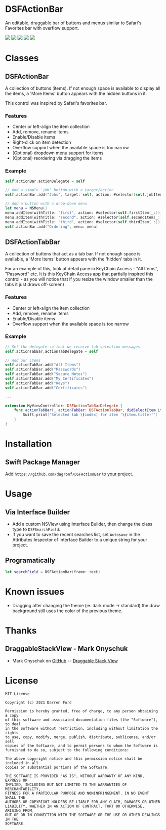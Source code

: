 # DSFActionBar

An editable, draggable bar of buttons and menus similar to Safari's Favorites bar with overflow support.

![](https://img.shields.io/github/v/tag/dagronf/DSFActionBar) ![](https://img.shields.io/badge/macOS-10.11+-red) ![](https://img.shields.io/badge/Swift-5.3-orange.svg)
![](https://img.shields.io/badge/License-MIT-lightgrey) [![](https://img.shields.io/badge/spm-compatible-brightgreen.svg?style=flat)](https://swift.org/package-manager)

# Classes

## DSFActionBar

A collection of buttons (items).  If not enough space is available to display all the items, a 'More Items' button appears with the hidden buttons in it.

This control was inspired by Safari's favorites bar.

### Features

* Center or left-align the item collection
* Add, remove, rename items
* Enable/Disable items
* Right-click on item detection
* Overflow support when the available space is too narrow
* (Optional) dropdown menu support for items
* (Optional) reordering via dragging the items

### Example

```swift
self.actionBar.actionDelegate = self

// Add a simple 'job' button with a target/action
self.actionBar.add("Jobs", target: self, action: #selector(self.jobItem(_:)))

// Add a button with a drop-down menu
let menu = NSMenu()
menu.addItem(withTitle: "first", action: #selector(self.firstItem(_:)), keyEquivalent: "")
menu.addItem(withTitle: "second", action: #selector(self.secondItem(_:)), keyEquivalent: "")
menu.addItem(withTitle: "third", action: #selector(self.thirdItem(_:)), keyEquivalent: "")
self.actionBar.add("Ordering", menu: menu)
```

## DSFActionTabBar

A collection of buttons that act as a tab bar.  If not enough space is available, a 'More Items' button appears with the 'hidden' tabs in it.

For an example of this, look at detail pane in KeyChain Access - "All Items", "Password" etc. It is this KeyChain Access app that partially inspired this control - as you will notice that if you resize the window smaller than the tabs it just draws off-screen)

### Features

* Center or left-align the item collection
* Add, remove, rename items
* Enable/Disable items
* Overflow support when the available space is too narrow

### Example

```swift
// Set the delegate so that we receive tab selection messages
self.actionTabBar.actionTabDelegate = self

// Add our items
self.actionTabBar.add("All Items")
self.actionTabBar.add("Passwords")
self.actionTabBar.add("Secure Notes")
self.actionTabBar.add("My Certificates")
self.actionTabBar.add("Keys")
self.actionTabBar.add("Certificates")

...

extension MyViewController: DSFActionTabBarDelegate {
	func actionTabBar(_ actionTabBar: DSFActionTabBar, didSelectItem item: DSFActionBarItem, atIndex index: Int) {
		Swift.print("Selected tab \(index) for item '\(item.title)'")
	}
}
```
# Installation

## Swift Package Manager

Add `https://github.com/dagronf/DSFActionBar` to your project.

# Usage

## Via Interface Builder

* Add a custom NSView using Interface Builder, then change the class type to `DSFSearchField`.
* If you want to save the recent searches list, set `Autosave` in the Attributes Inspector of Interface Builder to a unique string for your project.

## Programatically

```swift
let searchField = DSFActionBar(frame: rect)
```

# Known issues

* Dragging after changing the theme (ie. dark mode -> standard) the draw background still uses the color of the previous theme.

# Thanks

## DraggableStackView - Mark Onyschuk

* Mark Onyschuk on [GitHub](https://github.com/monyschuk) -- [Draggable Stack View](https://gist.github.com/monyschuk/cbca3582b6b996ab54c32e2d7eceaf25)


# License
```
MIT License

Copyright (c) 2021 Darren Ford

Permission is hereby granted, free of charge, to any person obtaining a copy
of this software and associated documentation files (the "Software"), to deal
in the Software without restriction, including without limitation the rights
to use, copy, modify, merge, publish, distribute, sublicense, and/or sell
copies of the Software, and to permit persons to whom the Software is
furnished to do so, subject to the following conditions:

The above copyright notice and this permission notice shall be included in all
copies or substantial portions of the Software.

THE SOFTWARE IS PROVIDED "AS IS", WITHOUT WARRANTY OF ANY KIND, EXPRESS OR
IMPLIED, INCLUDING BUT NOT LIMITED TO THE WARRANTIES OF MERCHANTABILITY,
FITNESS FOR A PARTICULAR PURPOSE AND NONINFRINGEMENT. IN NO EVENT SHALL THE
AUTHORS OR COPYRIGHT HOLDERS BE LIABLE FOR ANY CLAIM, DAMAGES OR OTHER
LIABILITY, WHETHER IN AN ACTION OF CONTRACT, TORT OR OTHERWISE, ARISING FROM,
OUT OF OR IN CONNECTION WITH THE SOFTWARE OR THE USE OR OTHER DEALINGS IN THE
SOFTWARE.
```
